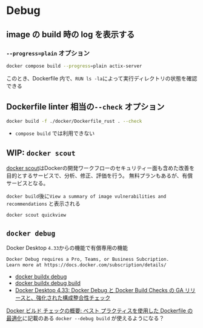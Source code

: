 # Debug

## image の build 時の log を表示する

### `--progress=plain` オプション

```sh
docker compose build --progress=plain actix-server
```

このとき、Dockerfile 内で、`RUN ls -la`によって実行ディレクトリの状態を確認できる

## Dockerfile linter 相当の`--check` オプション

```sh
docker build -f ./docker/Dockerfile_rust . --check
```

- `compose build` では利用できない

## WIP: `docker scout`

[docker scout](https://www.docker.com/ja-jp/products/docker-scout/)はDockerの開発ワークフローのセキュリティー面も含めた改善を目的とするサービスで、分析、修正、評価を行う。
無料プランもあるが、有償サービスとなる。

`docker build`後に`View a summary of image vulnerabilities and recommendations` と表示される

```sh
docker scout quickview
```

## `docker debug`

Docker Desktop `4.33`からの機能で有償専用の機能

```sh
Docker Debug requires a Pro, Teams, or Business Subcription.
Learn more at https://docs.docker.com/subscription/details/
```

- [docker buildx debug](https://docs.docker.com/reference/cli/docker/buildx/debug/)
- [docker buildx debug build](https://docs.docker.com/reference/cli/docker/buildx/debug/build/)
- [Docker Desktop 4.33: Docker Debug と Docker Build Checks の GA リリースと、強化された構成整合性チェック](https://www.docker.com/ja-jp/blog/docker-desktop-4-33/)

[Docker ビルド チェックの概要: ベスト プラクティスを使用した Dockerfile の最適化](https://www.docker.com/ja-jp/blog/introducing-docker-build-checks/)に記載のある `docker --debug build` が使えるようになる？
